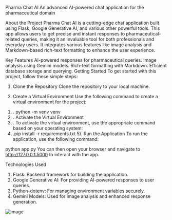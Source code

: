 Pharma Chat AI
An advanced AI-powered chat application for the pharmaceutical domain

About the Project
Pharma Chat AI is a cutting-edge chat application built using Flask, Google Generative AI, and various other powerful tools. This app allows users to get precise and instant responses to pharmaceutical-related queries, making it an invaluable tool for both professionals and everyday users. It integrates various features like image analysis and Markdown-based rich-text formatting to enhance the user experience.

Key Features
AI-powered responses for pharmaceutical queries.
Image analysis using Gemini models.
Rich-text formatting with Markdown.
Efficient database storage and querying.
Getting Started
To get started with this project, follow these simple steps:

1. Clone the Repository
Clone the repository to your local machine.

2. Create a Virtual Environment
Use the following command to create a virtual environment for the project:

1) . python -m venv venv
2) . Activate the Virtual Environment
3) . To activate the virtual environment, use the appropriate command based on your operating system:
4) .pip install -r requirements.txt
5). Run the Application
To run the application, use the following command:

python app.py
You can then open your browser and navigate to http://127.0.0.1:5000 to interact with the app.

Technologies Used
1. Flask: Backend framework for building the application.
2. Google Generative AI: For providing AI-powered responses to user queries.
3. Python-dotenv: For managing environment variables securely.
4. Gemini Models: Used for image analysis and enhanced response generation.

![image](https://github.com/user-attachments/assets/82e3417f-6eaa-4c43-b421-606099404b17)

